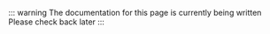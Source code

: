 ::: warning
The documentation for this page is currently being written<br>
Please check back later
:::